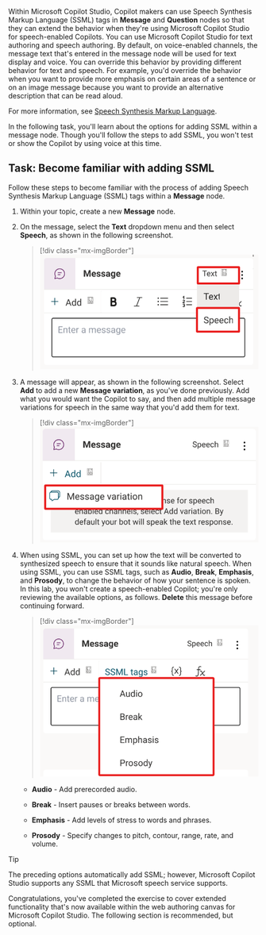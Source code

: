 Within Microsoft Copilot Studio, Copilot makers can use Speech Synthesis Markup Language (SSML) tags in **Message** and **Question** nodes so that they can extend the behavior when they're using Microsoft Copilot Studio for speech-enabled Copilots. You can use Microsoft Copilot Studio for text authoring and speech authoring. By default, on voice-enabled channels, the message text that's entered in the message node will be used for text display and voice. You can override this behavior by providing different behavior for text and speech. For example, you'd override the behavior when you want to provide more emphasis on certain areas of a sentence or on an image message because you want to provide an alternative description that can be read aloud.

For more information, see [Speech Synthesis Markup Language](/azure/cognitive-services/speech-service/speech-synthesis-markup/?azure-portal=true).

In the following task, you'll learn about the options for adding SSML within a message node. Though you'll follow the steps to add SSML, you won't test or show the Copilot by using voice at this time.

## Task: Become familiar with adding SSML
Follow these steps to become familiar with the process of adding Speech Synthesis Markup Language (SSML) tags within a **Message** node.

1.  Within your topic, create a new **Message** node.

1.  On the message, select the **Text** dropdown menu and then select **Speech**, as shown in the following screenshot.

	> [!div class="mx-imgBorder"]
	> [![Screenshot of switching from text to speech responses.](../media/speech.svg)](../media/speech.svg#lightbox)

1.  A message will appear, as shown in the following screenshot. Select **Add** to add a new **Message variation**, as you've done previously. Add what you would want the Copilot to say, and then add multiple message variations for speech in the same way that you'd add them for text.

	> [!div class="mx-imgBorder"]
	> [![Screenshot of a message variation.](../media/add-message-variation.svg)](../media/add-message-variation.svg#lightbox)

1.  When using SSML, you can set up how the text will be converted to synthesized speech to ensure that it sounds like natural speech. When using SSML, you can use SSML tags, such as **Audio**, **Break**, **Emphasis**, and **Prosody**, to change the behavior of how your sentence is spoken. In this lab, you won't create a speech-enabled Copilot; you're only reviewing the available options, as follows. **Delete** this message before continuing forward.

	> [!div class="mx-imgBorder"]
	> [![Screenshot of tags that you can add to a message response.](../media/tags.svg)](../media/tags.svg#lightbox)

	-   **Audio** - Add prerecorded audio.
	
	-   **Break** - Insert pauses or breaks between words.
	
	-   **Emphasis** - Add levels of stress to words and phrases.
	
	-   **Prosody** - Specify changes to pitch, contour, range, rate, and volume.

> [!TIP]
> The preceding options automatically add SSML; however, Microsoft Copilot Studio supports any SSML that Microsoft speech service supports.

Congratulations, you've completed the exercise to cover extended functionality that's now available within the web authoring canvas for Microsoft Copilot Studio. The following section is recommended, but optional.
